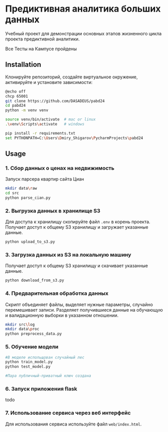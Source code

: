 # Предиктивная аналитика больших данных

Учебный проект для демонстрации основных этапов жизненного цикла проекта предиктивной аналитики.  

Все Тесты на Кампусе пройдены
## Installation 

Клонируйте репозиторий, создайте виртуальное окружение, активируйте и установите зависимости:  

```sh
@echo off
chcp 65001
git clone https://github.com/DASADEUS/pabd24
cd pabd24
python -m venv venv

source venv/bin/activate  # mac or linux
.\venv\Scripts\activate   # windows

pip install -r requirements.txt
set PYTHONPATH=C:\Users\Dmiry_Shigarov\PycharmProjects\pabd24
```

## Usage

### 1. Сбор данных о ценах на недвижимость 
Запуск парсера квартир сайта Циан
```sh
mkdir data\raw
cd src
python parse_cian.py
```

### 2. Выгрузка данных в хранилище S3 
Для доступа к хранилищу скопируйте файл `.env` в корень проекта. 
Получает доступ к общему S3 хранилищу и загружает указанные данные.
```sh
python upload_to_s3.py
```
### 3. Загрузка данных из S3 на локальную машину
Получает доступ к общему S3 хранилищу и скачивает указанные данные.
```sh
python download_from_s3.py
```
### 4. Предварительная обработка данных  
Скрипт объединяет файлы, выделяет нужные параметры, случайно перемешивает записи.
Разделяет получившиеся данные на обучающую и валидационную выборки в указанном отношении.
```sh
mkdir src\log
mkdir data\proc
python preprocess_data.py
```
### 5. Обучение модели 
```sh
#В моделе испольщован случайный лес
python train_model.py
python test_model.py

#Пара публичный-приватный ключ создана
```
### 6. Запуск приложения flask 

todo

### 7. Использование сервиса через веб интерфейс 

Для использования сервиса используйте файл `web/index.html`.  

